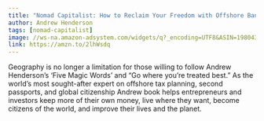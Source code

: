 ```yaml
---
title: "Nomad Capitalist: How to Reclaim Your Freedom with Offshore Bank Accounts, Dual Citizenship, Foreign Companies, and Overseas Investments"
author: Andrew Henderson
tags: [nomad-capitalist]
image: //ws-na.amazon-adsystem.com/widgets/q?_encoding=UTF8&ASIN=198043509X&Format=_SL250_&ID=AsinImage&MarketPlace=US&ServiceVersion=20070822&WS=1&tag=ic0e57-20
link: https://amzn.to/2lhWsdq
---
```


Geography is no longer a limitation for those willing to follow Andrew Henderson’s ‘Five Magic Words’ and “Go where you’re treated best.” As the world’s most sought-after expert on offshore tax planning, second passports, and global citizenship Andrew book helps entrepreneurs and investors keep more of their own money, live where they want, become citizens of the world, and improve their lives and the planet. 
